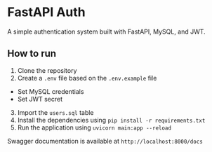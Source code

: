 # FastAPI Auth

A simple authentication system built with FastAPI, MySQL, and JWT.

## How to run
1. Clone the repository
2. Create a `.env` file based on the `.env.example` file
- Set MySQL credentials
- Set JWT secret
3. Import the `users.sql` table
4. Install the dependencies using `pip install -r requirements.txt`
5. Run the application using `uvicorn main:app --reload`

Swagger documentation is available at `http://localhost:8000/docs`
